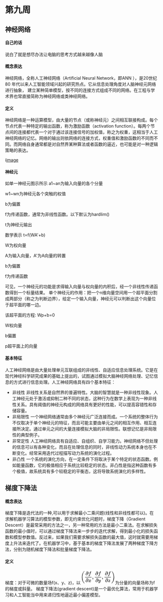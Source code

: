 # 第九周
## 神经网络
#### 自己的话
说白了就是想尽办法让电脑的思考方式越来越像人脑
#### 概念表达
神经网络，全称人工神经网络（Artificial Neural Network，即ANN ），是20世纪80 年代以来人工智能领域兴起的研究热点。它从信息处理角度对人脑神经元网络进行抽象， 建立某种简单模型，按不同的连接方式组成不同的网络。在工程与学术界也常直接简称为神经网络或类神经网络。
#### 定义
神经网络是一种运算模型，由大量的节点（或称神经元）之间相互联接构成。每个节点代表一种特定的输出函数，称为激励函数（activation function）。每两个节点间的连接都代表一个对于通过该连接信号的加权值，称之为权重，这相当于人工神经网络的记忆。网络的输出则依网络的连接方式，权重值和激励函数的不同而不同。而网络自身通常都是对自然界某种算法或者函数的逼近，也可能是对一种逻辑策略的表达。

i[image](https://github.com/lzc2021/ai109b/blob/main/image/%E5%9B%BE%E7%89%8711.png)

#### 神经元
如单一神经元图示所示
a1~an为输入向量的各个分量

w1~wn为神经元各个突触的权值

b为偏置

f为传递函数，通常为非线性函数。以下默认为hardlim()

t为神经元输出

数学表示 t=f(WA'+b)

W为权向量

A为输入向量，A'为A向量的转置

b为偏置

f为传递函数

可见，一个神经元的功能是求得输入向量与权向量的内积后，经一个非线性传递函数得到一个标量结果。
单个神经元的作用：把一个n维向量空间用一个超平面分割成两部分（称之为判断边界），给定一个输入向量，神经元可以判断出这个向量位于超平面的哪一边。

该超平面的方程: Wp+b=0

W权向量

b偏置

p超平面上的向量

#### 基本特征
人工神经网络是由大量处理单元互联组成的非线性、自适应信息处理系统。它是在现代神经科学研究成果的基础上提出的，试图通过模拟大脑神经网络处理、记忆信息的方式进行信息处理。人工神经网络具有四个基本特征：
* 非线性 非线性关系是自然界的普遍特性。大脑的智慧就是一种非线性现象。人工神经元处于激活或抑制二种不同的状态，这种行为在数学上表现为一种非线性关系。具有阈值的神经元构成的网络具有更好的性能，可以提高容错性和存储容量。
* 非局限性 一个神经网络通常由多个神经元广泛连接而成。一个系统的整体行为不仅取决于单个神经元的特征，而且可能主要由单元之间的相互作用、相互连接所决定。通过单元之间的大量连接模拟大脑的非局限性。联想记忆是非局限性的典型例子。
* 非常定性 人工神经网络具有自适应、自组织、自学习能力。神经网络不但处理的信息可以有各种变化，而且在处理信息的同时，非线性动力系统本身也在不断变化。经常采用迭代过程描写动力系统的演化过程。
* 非凸性 一个系统的演化方向，在一定条件下将取决于某个特定的状态函数。例如能量函数，它的极值相应于系统比较稳定的状态。非凸性是指这种函数有多个极值，故系统具有多个较稳定的平衡态，这将导致系统演化的多样性。

## 梯度下降法

#### 概念表达
梯度下降是迭代法的一种,可以用于求解最小二乘问题(线性和非线性都可以)。在求解机器学习算法的模型参数，即无约束优化问题时，梯度下降（Gradient Descent）是最常采用的方法之一，另一种常用的方法是最小二乘法。在求解损失函数的最小值时，可以通过梯度下降法来一步步的迭代求解，得到最小化的损失函数和模型参数值。反过来，如果我们需要求解损失函数的最大值，这时就需要用梯度上升法来迭代了。在机器学习中，基于基本的梯度下降法发展了两种梯度下降方法，分别为随机梯度下降法和批量梯度下降法。
#### 定义
梯度：对于可微的数量场f(x、y、z)，以![image](https://github.com/lzc2021/ai109b/blob/main/image/%E5%9B%BE%E7%89%8712.png)为分量的向量场称为f的梯度或斜量。 
梯度下降法(gradient descent)是一个最优化算法，常用于机器学习和人工智能当中用来递归性地逼近最小偏差模型。

